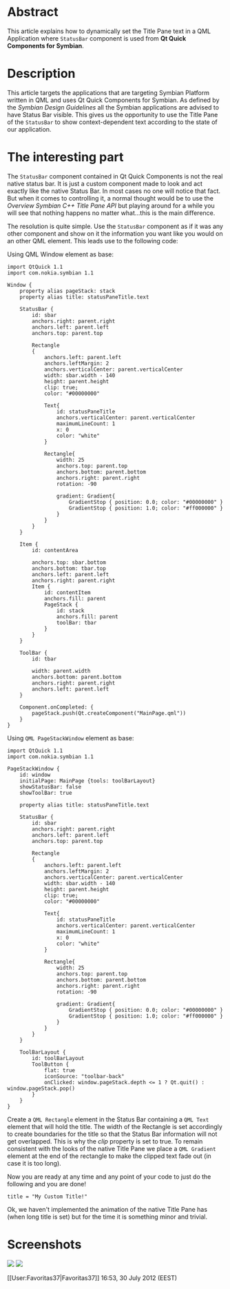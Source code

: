 # Abstract
This article explains how to dynamically set the Title Pane text in a QML Application where `StatusBar` component is used from **Qt Quick Components for Symbian**.

# Description
This article targets the applications that are targeting Symbian Platform written in QML and uses Qt Quick Components for Symbian. As defined by the _Symbian Design Guidelines_ all the Symbian applications are advised to have Status Bar visible. This gives us the opportunity to use the Title Pane of the `StatusBar` to show context-dependent text according to the state of our application. 

# The interesting part
The `StatusBar` component contained in Qt Quick Components is not the real native status bar. It is just a custom component made to look and act exactly like the native Status Bar. In most cases no one will notice that fact. But when it comes to controlling it, a normal thought would be to use the _Overview Symbian C++ Title Pane API_ but playing around for a while you will see that nothing happens no matter what...this is the main difference.

The resolution is quite simple. Use the `StatusBar` component as if it was any other component and show on it the information you want like you would on an other QML element. This leads use to the following code:

Using QML Window element as base:

    import QtQuick 1.1
    import com.nokia.symbian 1.1

    Window {
        property alias pageStack: stack
        property alias title: statusPaneTitle.text

        StatusBar {
            id: sbar
            anchors.right: parent.right
            anchors.left: parent.left
            anchors.top: parent.top

            Rectangle
            {
                anchors.left: parent.left
                anchors.leftMargin: 2
                anchors.verticalCenter: parent.verticalCenter
                width: sbar.width - 140
                height: parent.height
                clip: true;
                color: "#00000000"

                Text{
                    id: statusPaneTitle
                    anchors.verticalCenter: parent.verticalCenter
                    maximumLineCount: 1
                    x: 0
                    color: "white"
                }

                Rectangle{
                    width: 25
                    anchors.top: parent.top
                    anchors.bottom: parent.bottom
                    anchors.right: parent.right
                    rotation: -90

                    gradient: Gradient{
                        GradientStop { position: 0.0; color: "#00000000" }
                        GradientStop { position: 1.0; color: "#ff000000" }
                    }
                }
            }
        }

        Item {
            id: contentArea

            anchors.top: sbar.bottom
            anchors.bottom: tbar.top
            anchors.left: parent.left
            anchors.right: parent.right
            Item {
                id: contentItem
                anchors.fill: parent
                PageStack {
                    id: stack
                    anchors.fill: parent
                    toolBar: tbar
                }
            }
        }

        ToolBar {
            id: tbar

            width: parent.width
            anchors.bottom: parent.bottom
            anchors.right: parent.right
            anchors.left: parent.left
        }

        Component.onCompleted: {
            pageStack.push(Qt.createComponent("MainPage.qml"))
        }
    }

Using `QML PageStackWindow` element as base:

    import QtQuick 1.1
    import com.nokia.symbian 1.1

    PageStackWindow {
        id: window
        initialPage: MainPage {tools: toolBarLayout}
        showStatusBar: false
        showToolBar: true

        property alias title: statusPaneTitle.text

        StatusBar {
            id: sbar
            anchors.right: parent.right
            anchors.left: parent.left
            anchors.top: parent.top

            Rectangle
            {
                anchors.left: parent.left
                anchors.leftMargin: 2
                anchors.verticalCenter: parent.verticalCenter
                width: sbar.width - 140
                height: parent.height
                clip: true;
                color: "#00000000"

                Text{
                    id: statusPaneTitle
                    anchors.verticalCenter: parent.verticalCenter
                    maximumLineCount: 1
                    x: 0
                    color: "white"
                }

                Rectangle{
                    width: 25
                    anchors.top: parent.top
                    anchors.bottom: parent.bottom
                    anchors.right: parent.right
                    rotation: -90

                    gradient: Gradient{
                        GradientStop { position: 0.0; color: "#00000000" }
                        GradientStop { position: 1.0; color: "#ff000000" }
                    }
                }
            }
        }

        ToolBarLayout {
            id: toolBarLayout
            ToolButton {
                flat: true
                iconSource: "toolbar-back"
                onClicked: window.pageStack.depth <= 1 ? Qt.quit() : window.pageStack.pop()
            }
        }
    }

Create a `QML Rectangle` element in the Status Bar containing a `QML Text` element that will hold the title. The width of the Rectangle is set accordingly to create boundaries for the title so that the Status Bar information will not get overlapped. This is why the _clip_ property is set to true. To remain consistent with the looks of the native Title Pane we place a `QML Gradient`  element at the end of the rectangle to make the clipped text fade out (in case it is too long). 

Now you are ready at any time and any point of your code to just do the following and you are done!

    title = "My Custom Title!"

Ok, we haven't implemented the animation of the native Title Pane has (when long title is set) but for the time it is something minor and trivial.

# Screenshots 
![](https://github.com/favoritas37/nokiaDeveloperContentArchive/blob/master/Changing_Title_Pane_Text_in_QML_applications/CustomTitlePane.JPG)
![](https://github.com/favoritas37/nokiaDeveloperContentArchive/blob/master/Changing_Title_Pane_Text_in_QML_applications/CustomTitlePaneLong.JPG)

[[User:Favoritas37|Favoritas37]] 16:53, 30 July 2012 (EEST)
